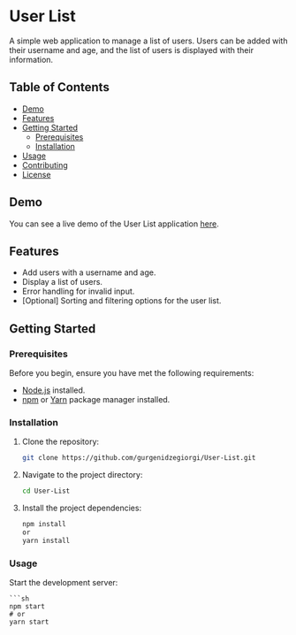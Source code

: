 # User List

A simple web application to manage a list of users. Users can be added with their username and age, and the list of users is displayed with their information.

## Table of Contents

- [Demo](#demo)
- [Features](#features)
- [Getting Started](#getting-started)
  - [Prerequisites](#prerequisites)
  - [Installation](#installation)
- [Usage](#usage)
- [Contributing](#contributing)
- [License](#license)

## Demo

You can see a live demo of the User List application [here](https://userlistgiorgigurgenidze.netlify.app/).

## Features

- Add users with a username and age.
- Display a list of users.
- Error handling for invalid input.
- [Optional] Sorting and filtering options for the user list.

## Getting Started

### Prerequisites

Before you begin, ensure you have met the following requirements:

- [Node.js](https://nodejs.org/) installed.
- [npm](https://www.npmjs.com/) or [Yarn](https://yarnpkg.com/) package manager installed.

### Installation

1. Clone the repository:

   ```sh
   git clone https://github.com/gurgenidzegiorgi/User-List.git

   ```

2. Navigate to the project directory:

   ```sh
   cd User-List

   ```

3. Install the project dependencies:

   ```sh
   npm install
   or
   yarn install
   ```

### Usage

Start the development server:

    ```sh
    npm start
    # or
    yarn start
